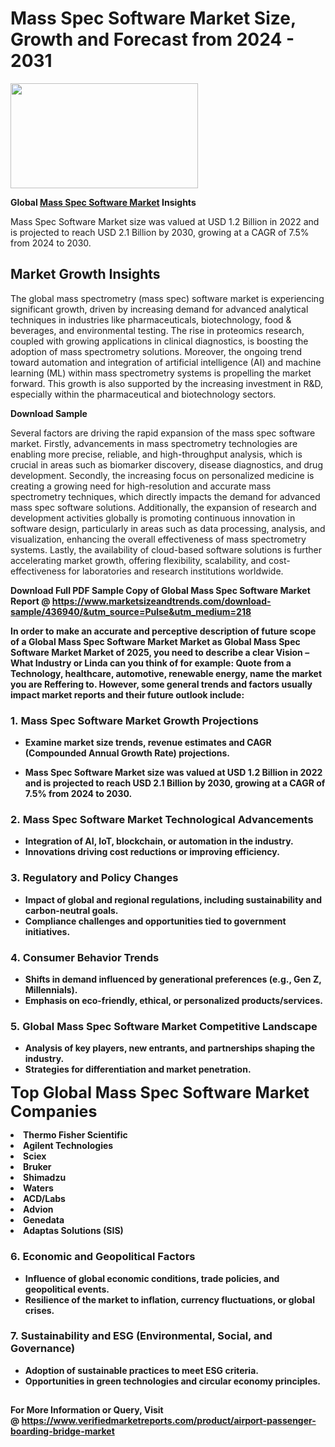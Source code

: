 <H1>Mass Spec Software Market Size, Growth and Forecast from 2024 - 2031</H1><img class="aligncenter size-medium wp-image-584254" src="https://thirdeyenews.in/wp-content/uploads/2024/09/Global-Market-Research-300x168.jpeg" alt="" width="300" height="168" /><p><strong>Global&nbsp;<a href="https://www.marketsizeandtrends.com/download-sample/436940/&amp;utm_source=Pulse&amp;utm_medium=218">Mass Spec Software Market</a> Insights</strong></p><p>Mass Spec Software Market size was valued at USD 1.2 Billion in 2022 and is projected to reach USD 2.1 Billion by 2030, growing at a CAGR of 7.5% from 2024 to 2030.</p><p><h2>Market Growth Insights</h2> <p>The global mass spectrometry (mass spec) software market is experiencing significant growth, driven by increasing demand for advanced analytical techniques in industries like pharmaceuticals, biotechnology, food & beverages, and environmental testing. The rise in proteomics research, coupled with growing applications in clinical diagnostics, is boosting the adoption of mass spectrometry solutions. Moreover, the ongoing trend toward automation and integration of artificial intelligence (AI) and machine learning (ML) within mass spectrometry systems is propelling the market forward. This growth is also supported by the increasing investment in R&D, especially within the pharmaceutical and biotechnology sectors.</p> <p><strong>Download Sample</strong></p> <p>Several factors are driving the rapid expansion of the mass spec software market. Firstly, advancements in mass spectrometry technologies are enabling more precise, reliable, and high-throughput analysis, which is crucial in areas such as biomarker discovery, disease diagnostics, and drug development. Secondly, the increasing focus on personalized medicine is creating a growing need for high-resolution and accurate mass spectrometry techniques, which directly impacts the demand for advanced mass spec software solutions. Additionally, the expansion of research and development activities globally is promoting continuous innovation in software design, particularly in areas such as data processing, analysis, and visualization, enhancing the overall effectiveness of mass spectrometry systems. Lastly, the availability of cloud-based software solutions is further accelerating market growth, offering flexibility, scalability, and cost-effectiveness for laboratories and research institutions worldwide.</p> <p><strong></p><p><span class=""><strong>Download Full PDF Sample Copy of Global Mass Spec Software Market Report</strong> @ <a href="https://www.marketsizeandtrends.com/download-sample/436940/&amp;utm_source=Pulse&amp;utm_medium=218" target="_blank">https://www.marketsizeandtrends.com/download-sample/436940/&amp;utm_source=Pulse&amp;utm_medium=218</a></span></p><p>In order to make an accurate and perceptive description of future scope of a Global&nbsp;Mass Spec Software Market Market as Global&nbsp;Mass Spec Software Market Market of 2025, you need to describe a clear Vision &ndash; What Industry or Linda can you think of for example: Quote from a Technology, healthcare, automotive, renewable energy, name the market you are Reffering to. However, some general trends and factors usually impact market reports and their future outlook include:</p><h3>1.&nbsp;<strong>Mass Spec Software Market Growth Projections</strong></h3><ul><li>Examine market size trends, revenue estimates and CAGR (Compounded Annual Growth Rate) projections.</li><li><p>Mass Spec Software Market size was valued at USD 1.2 Billion in 2022 and is projected to reach USD 2.1 Billion by 2030, growing at a CAGR of 7.5% from 2024 to 2030.</p></li></ul><h3>2.&nbsp;<strong>Mass Spec Software Market Technological Advancements</strong></h3><ul><li>Integration of AI, IoT, blockchain, or automation in the industry.</li><li>Innovations driving cost reductions or improving efficiency.</li></ul><h3>3.&nbsp;<strong>Regulatory and Policy Changes</strong></h3><ul><li>Impact of global and regional regulations, including sustainability and carbon-neutral goals.</li><li>Compliance challenges and opportunities tied to government initiatives.</li></ul><h3>4.&nbsp;<strong>Consumer Behavior Trends</strong></h3><ul><li>Shifts in demand influenced by generational preferences (e.g., Gen Z, Millennials).</li><li>Emphasis on eco-friendly, ethical, or personalized products/services.</li></ul><h3>5.&nbsp;<strong>Global Mass Spec Software Market Competitive Landscape</strong></h3><ul><li>Analysis of key players, new entrants, and partnerships shaping the industry.</li><li>Strategies for differentiation and market penetration.</li></ul><p data-pm-slice="1 1 []"><span style="color: inherit; font-family: inherit; font-size: 25px;">Top Global Mass Spec Software Market Companies</span></p><div class="" data-test-id=""><p><li>Thermo Fisher Scientific</li><li> Agilent Technologies</li><li> Sciex</li><li> Bruker</li><li> Shimadzu</li><li> Waters</li><li> ACD/Labs</li><li> Advion</li><li> Genedata</li><li> Adaptas Solutions (SIS)</li></p></div><h3>6.&nbsp;<strong>Economic and Geopolitical Factors</strong></h3><ul><li>Influence of global economic conditions, trade policies, and geopolitical events.</li><li>Resilience of the market to inflation, currency fluctuations, or global crises.</li></ul><h3>7.&nbsp;<strong>Sustainability and ESG (Environmental, Social, and Governance)</strong></h3><ul><li>Adoption of sustainable practices to meet ESG criteria.</li><li>Opportunities in green technologies and circular economy principles.</li></ul><h2><strong style="font-size: 14px;">For More Information or Query, Visit @&nbsp;</strong><a style="background-color: #ffffff; font-size: 14px;" href="https://www.marketsizeandtrends.com/report/mass-spec-software-market/" target="_blank">https://www.verifiedmarketreports.com/product/airport-passenger-boarding-bridge-market</a></h2>
